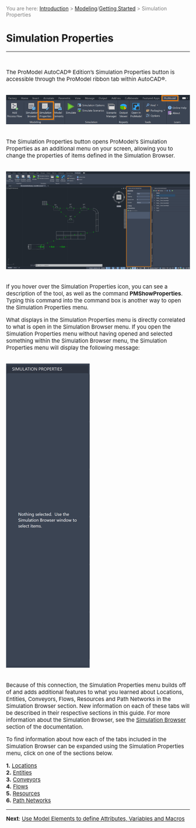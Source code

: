 ﻿<span style="color:grey">
<span style="font-size:14px">

You are here: [Introduction](/pmacad/help/topic?page=Help/Docs/PMADHelpHome.md) > [Modeling](/pmacad/help/topic?page=Help/Docs/Modeling/Modeling.md)/[Getting Started](/pmacad/help/topic?page=Help/Docs/GettingStarted/GettingStarted.md) > Simulation Properties 

</span>
</span></span>

# **Simulation Properties**
***
<br>

<span style="font-size:15px">

The ProModel AutoCAD® Edition’s Simulation Properties button is accessible through the ProModel ribbon tab within AutoCAD®.

<br>

<img src="Simulation_Properties_Highlight.png" alt="Simulation Properties Icon">

<br>
<br>

The Simulation Properties button opens ProModel’s Simulation Properties as an additional menu on your screen, allowing you to change the properties of items defined in the Simulation Browser. 

<br>

<img src="Simulation_Properties_Menu.png" alt="Simulation Properties Menu">

<br>
<br>

If you hover over the Simulation Properties icon, you can see a description of the tool, as well as the command **PMShowProperties**. 
Typing this command into the command box is another way to open the Simulation Properties menu. 

What displays in the Simulation Properties menu is directly correlated to what is open in the Simulation Browser menu. 
If you open the Simulation Properties menu without having opened and selected something within the Simulation Browser menu, the Simulation Properties menu will display the following message:

<br>

<img src="Empty_Simulation_Properties.png" alt="Empty Simulation Properties">

<br>
<br>

Because of this connection, the Simulation Properties menu builds off of and adds additional features to what you learned about Locations, Entities, Conveyors, Flows, Resources and Path Networks in the Simulation Browser section. 
New information on each of these tabs will be described in their respective sections in this guide. 
For more information about the Simulation Browser, see the [Simulation Browser](/pmacad/help/topic?page=Help/Docs/Modeling/SimulationBrowser/Simulation_Browser.md) section of the documentation. 

To find information about how each of the tabs included in the Simulation Browser can be expanded using the Simulation Properties menu, click on one of the sections below. 

**1.** [Locations](/pmacad/help/topic?page=Help/Docs/Modeling/SimulationProperties/SP_Locations/SP_Locations.md)  
**2.** [Entities](/pmacad/help/topic?page=Help/Docs/Modeling/SimulationProperties/SP_Entities/SP_Entities.md)  
**3.** [Conveyors](/pmacad/help/topic?page=Help/Docs/Modeling/SimulationProperties/SP_Conveyors/SP_Conveyors.md)  
**4.** [Flows](/pmacad/help/topic?page=Help/Docs/Modeling/SimulationProperties/SP_Flows/SP_Flows.md)  
**5.** [Resources](/pmacad/help/topic?page=Help/Docs/Modeling/SimulationProperties/SP_Resources/SP_Resources.md)  
**6.** [Path Networks](/pmacad/help/topic?page=Help/Docs/Modeling/SimulationProperties/SP_Path_Networks/SP_Path_Networks.md)


---

**Next**: [Use Model Elements to define Attributes, Variables and Macros](/pmacad/help/topic?page=Help/Docs/Modeling/ModelElements/Model_Elements.md)  


</span>
